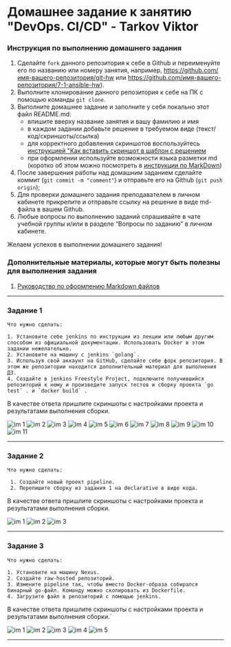# Домашнее задание к занятию "DevOps. СI/СD" - Tarkov Viktor


### Инструкция по выполнению домашнего задания

   1. Сделайте `fork` данного репозитория к себе в Github и переименуйте его по названию или номеру занятия, например, https://github.com/имя-вашего-репозитория/git-hw или  https://github.com/имя-вашего-репозитория/7-1-ansible-hw).
   2. Выполните клонирование данного репозитория к себе на ПК с помощью команды `git clone`.
   3. Выполните домашнее задание и заполните у себя локально этот файл README.md:
      - впишите вверху название занятия и вашу фамилию и имя
      - в каждом задании добавьте решение в требуемом виде (текст/код/скриншоты/ссылка)
      - для корректного добавления скриншотов воспользуйтесь [инструкцией "Как вставить скриншот в шаблон с решением](https://github.com/netology-code/sys-pattern-homework/blob/main/screen-instruction.md)
      - при оформлении используйте возможности языка разметки md (коротко об этом можно посмотреть в [инструкции  по MarkDown](https://github.com/netology-code/sys-pattern-homework/blob/main/md-instruction.md))
   4. После завершения работы над домашним заданием сделайте коммит (`git commit -m "comment"`) и отправьте его на Github (`git push origin`);
   5. Для проверки домашнего задания преподавателем в личном кабинете прикрепите и отправьте ссылку на решение в виде md-файла в вашем Github.
   6. Любые вопросы по выполнению заданий спрашивайте в чате учебной группы и/или в разделе “Вопросы по заданию” в личном кабинете.
   
Желаем успехов в выполнении домашнего задания!
   
### Дополнительные материалы, которые могут быть полезны для выполнения задания

1. [Руководство по оформлению Markdown файлов](https://gist.github.com/Jekins/2bf2d0638163f1294637#Code)

---

### Задание 1

`Что нужно сделать:`

    1. Установите себе jenkins по инструкции из лекции или любым другим способом из официальной документации. Использовать Docker в этом задании нежелательно.    
    2. Установите на машину с jenkins `golang`.
    3. Используя свой аккаунт на GitHub, сделайте себе форк репозитория. В этом же репозитории находится дополнительный материал для выполнения ДЗ.
    4. Создайте в jenkins Freestyle Project, подключите получившийся репозиторий к нему и произведите запуск тестов и сборку проекта `go test` . и `docker build` .

В качестве ответа пришлите скриншоты с настройками проекта и результатами выполнения сборки.

![im 1](img/31.png)
![im 2](img/32.png)
![im 3](img/33.png)
![im 4](img/34.png)
![im 5](img/35.png)
![im 6](img/36.png)
![im 7](img/37.png)
![im 8](img/38.png)
![im 9](img/39.png)
![im 10](img/40.png)
![im 11](img/41.png)

---

### Задание 2

`Что нужно сделать:`

     1. Создайте новый проект pipeline.
     2. Перепишите сборку из задания 1 на declarative в виде кода.

В качестве ответа пришлите скриншоты с настройками проекта и результатами выполнения сборки.

![im 1](img/42.png)
![im 2](img/43.png)
![im 3](img/44.png)

---

### Задание 3

`Что нужно сделать:`

    1. Установите на машину Nexus.
    2. Создайте raw-hosted репозиторий.
    3. Измените pipeline так, чтобы вместо Docker-образа собирался бинарный go-файл. Команду можно скопировать из Dockerfile.
    4. Загрузите файл в репозиторий с помощью jenkins.

В качестве ответа пришлите скриншоты с настройками проекта и результатами выполнения сборки.`


![im 1](img/51.png)
![im 2](img/52.png)
![im 3](img/53.png)
![im 4](img/54.png)
![im 5](img/55.png)

---
